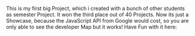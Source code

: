 This is my first big Project, which i created with a bunch of other students as semester Project.
It won the third place out of 40 Projects.
Now its just a Showcase, because the JavaScript API from Google would cost, so you are only able to see the developer Map but it works!
Have Fun with it here: 